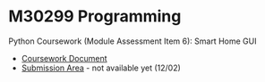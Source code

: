 # M30299 Programming
Python Coursework (Module Assessment Item 6): Smart Home GUI

- [Coursework Document](https://docs.google.com/document/d/12peHa6p_cahEmpbnxyYxZJpW5sxzvqNn/edit)
- [Submission Area](#) - not available yet (12/02)